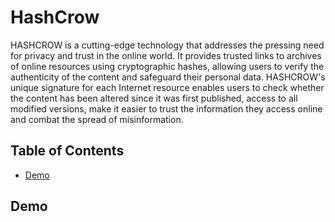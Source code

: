 # HashCrow
HASHCROW is a cutting-edge technology that addresses the pressing need for privacy and trust in the online world. It provides trusted links to archives of online resources using cryptographic hashes, allowing users to verify the authenticity of the content and safeguard their personal data. HASHCROW's unique signature for each Internet resource enables users to check whether the content has been altered since it was first published, access to all modified versions, make it easier to trust the information they access online and combat the spread of misinformation.

## Table of Contents
+ [Demo](./Demo)

## Demo
